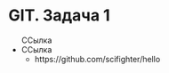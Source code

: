 <h1>GIT. Задача 1</h1>
    <ul>
        ССылка
        <li>
        ССылка
            <ul type = 'circle'>
                <li>
                    https://github.com/scifighter/hello
                </li>
            </ul>
        </li>
    </ul>